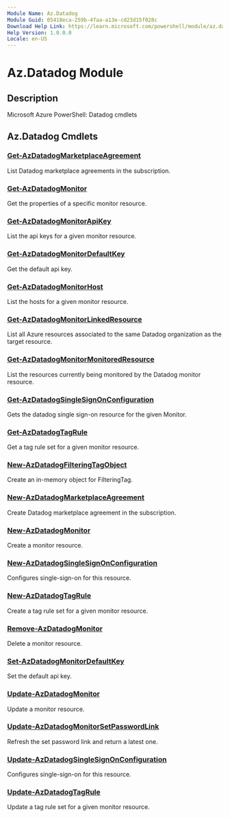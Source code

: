 ```yaml
---
Module Name: Az.Datadog
Module Guid: 05418eca-259b-4faa-a13e-cd23d15f028c
Download Help Link: https://learn.microsoft.com/powershell/module/az.datadog
Help Version: 1.0.0.0
Locale: en-US
---
```


# Az.Datadog Module
## Description
Microsoft Azure PowerShell: Datadog cmdlets

## Az.Datadog Cmdlets
### [Get-AzDatadogMarketplaceAgreement](Get-AzDatadogMarketplaceAgreement.md)
List Datadog marketplace agreements in the subscription.

### [Get-AzDatadogMonitor](Get-AzDatadogMonitor.md)
Get the properties of a specific monitor resource.

### [Get-AzDatadogMonitorApiKey](Get-AzDatadogMonitorApiKey.md)
List the api keys for a given monitor resource.

### [Get-AzDatadogMonitorDefaultKey](Get-AzDatadogMonitorDefaultKey.md)
Get the default api key.

### [Get-AzDatadogMonitorHost](Get-AzDatadogMonitorHost.md)
List the hosts for a given monitor resource.

### [Get-AzDatadogMonitorLinkedResource](Get-AzDatadogMonitorLinkedResource.md)
List all Azure resources associated to the same Datadog organization as the target resource.

### [Get-AzDatadogMonitorMonitoredResource](Get-AzDatadogMonitorMonitoredResource.md)
List the resources currently being monitored by the Datadog monitor resource.

### [Get-AzDatadogSingleSignOnConfiguration](Get-AzDatadogSingleSignOnConfiguration.md)
Gets the datadog single sign-on resource for the given Monitor.

### [Get-AzDatadogTagRule](Get-AzDatadogTagRule.md)
Get a tag rule set for a given monitor resource.

### [New-AzDatadogFilteringTagObject](New-AzDatadogFilteringTagObject.md)
Create an in-memory object for FilteringTag.

### [New-AzDatadogMarketplaceAgreement](New-AzDatadogMarketplaceAgreement.md)
Create Datadog marketplace agreement in the subscription.

### [New-AzDatadogMonitor](New-AzDatadogMonitor.md)
Create a monitor resource.

### [New-AzDatadogSingleSignOnConfiguration](New-AzDatadogSingleSignOnConfiguration.md)
Configures single-sign-on for this resource.

### [New-AzDatadogTagRule](New-AzDatadogTagRule.md)
Create a tag rule set for a given monitor resource.

### [Remove-AzDatadogMonitor](Remove-AzDatadogMonitor.md)
Delete a monitor resource.

### [Set-AzDatadogMonitorDefaultKey](Set-AzDatadogMonitorDefaultKey.md)
Set the default api key.

### [Update-AzDatadogMonitor](Update-AzDatadogMonitor.md)
Update a monitor resource.

### [Update-AzDatadogMonitorSetPasswordLink](Update-AzDatadogMonitorSetPasswordLink.md)
Refresh the set password link and return a latest one.

### [Update-AzDatadogSingleSignOnConfiguration](Update-AzDatadogSingleSignOnConfiguration.md)
Configures single-sign-on for this resource.

### [Update-AzDatadogTagRule](Update-AzDatadogTagRule.md)
Update a tag rule set for a given monitor resource.

